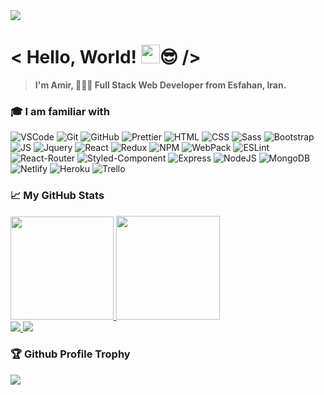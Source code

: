 <a href="https://github.com/antonkomarev/github-profile-views-counter">
  <img src="https://komarev.com/ghpvc/?username=Amir-Pourhadi&label=Profile+Views&color=blueviolet" />
</a>

<h1> < Hello, World! <img src="https://raw.githubusercontent.com/MartinHeinz/MartinHeinz/master/wave.gif" width="30px">😎 /> </h1>

> **I'm Amir, 👨🏻‍💻 Full Stack Web Developer from Esfahan, Iran.**

<h3>🎓 I am familiar with</h3>
<div>
  <img alt="VSCode" src="https://img.shields.io/badge/-Visual%20Studio%20Code-23A9F2?style=flat-square&logo=Visual%20Studio%20Code&logoColor=white" />
  <img alt="Git" src="https://img.shields.io/badge/-Git-F05032?style=flat-square&logo=git&logoColor=white" />
  <img alt="GitHub" src="https://img.shields.io/badge/-Github-181717?style=flat-square&logo=GitHub&logoColor=white" />
  <img alt="Prettier" src="https://img.shields.io/badge/-Prettier-F7B93E?style=flat-square&logo=prettier&logoColor=white" />
  <img alt="HTML" src="https://img.shields.io/badge/HTML-E34F26?style=flat-square&logo=html5&logoColor=white" />
  <img alt="CSS" src="https://img.shields.io/badge/CSS-1572B6?style=flat-square&logo=css3&logoColor=white" />
  <img alt="Sass" src="https://img.shields.io/badge/Sass-CC6699?style=flat-square&logo=sass&logoColor=white" />
  <img alt="Bootstrap" src="https://img.shields.io/badge/Bootstrap-563D7C?style=flat-square&logo=bootstrap&logoColor=white" />
  <img alt="JS" src="https://img.shields.io/badge/JavaScript-323330?style=flat-square&logo=javascript&logoColor=F7DF1E" />
  <img alt="Jquery" src="https://img.shields.io/badge/jQuery-0769AD?style=flat-square&logo=jquery&logoColor=white" />
  <img alt="React" src="https://img.shields.io/badge/React-45b8d8?style=flat-square&logo=react&logoColor=white" />
  <img alt="Redux" src="https://img.shields.io/badge/Redux-593D88?style=flat-square&logo=redux&logoColor=white" />
  <img alt="NPM" src="https://img.shields.io/badge/-NPM-CB3837?style=flat-square&logo=npm&logoColor=white" />
  <img alt="WebPack" src="https://img.shields.io/badge/-WebPack-1C78C0?style=flat-square&logo=WebPack&logoColor=white" />
  <img alt="ESLint" src="https://img.shields.io/badge/-ESLint-4B32C3?style=flat-square&logo=ESLint&logoColor=white" />
  <img alt="React-Router" src="https://img.shields.io/badge/React_Router-CA4245?style=flat-square&logo=react-router&logoColor=white" />
  <img alt="Styled-Component" src="https://img.shields.io/badge/styled--components-DB7093?style=flat-square&logo=styled-components&logoColor=white" />
  <img alt="Express" src="https://img.shields.io/badge/Express.js-404D59?style=flat-square" />
  <img alt="NodeJS" src="https://img.shields.io/badge/Node.js-43853D?style=flat-square&logo=node.js&logoColor=white" />
  <img alt="MongoDB" src="https://img.shields.io/badge/MongoDB-4EA94B?style=flat-square&logo=mongodb&logoColor=white" />
  <img alt="Netlify" src="https://img.shields.io/badge/Netlify-00C7B7?style=flat-square&logo=netlify&logoColor=white" />
  <img alt="Heroku" src="https://img.shields.io/badge/Heroku-430098?style=flat-square&logo=heroku&logoColor=white" />
  <img alt="Trello" src="https://img.shields.io/badge/-Trello-0079BF?style=flat-square&logo=Trello&logoColor=white" />
</div>

<h3>📈 My GitHub Stats</h3>
<div>
  <a href="https://github-readme-stats.vercel.app/">
    <img height="165" src="https://github-readme-stats.vercel.app/api?username=Amir-Pourhadi&theme=radical&hide_border=true&count_private=true&show_icons=true" />
  </a>
  <a href="https://github.com/DenverCoder1/github-readme-streak-stats">
    <img height="166" src="http://github-readme-streak-stats.herokuapp.com?user=Amir-Pourhadi&theme=radical&hide_border=true" />
  </a>
</div>
<div>
  <a href="https://github-readme-stats.vercel.app/">
    <img src="https://github-readme-stats.vercel.app/api/top-langs/?username=Amir-Pourhadi&theme=radical&hide_border=true&layout=compact" />
  </a>
  <a href="https://wakatime.com/AmirPourhadi">
    <img src="https://github-readme-stats.vercel.app/api/wakatime?username=AmirPourhadi&theme=radical&hide_border=true&langs_count=6&layout=compact" />
  </a>
</div>


<h3>🏆 Github Profile Trophy</h3>
<a href="https://github.com/ryo-ma/github-profile-trophy">
  <img src="https://github-profile-trophy.vercel.app/?username=Amir-Pourhadi&theme=radical&margin-w=30&no-frame=true" />
</a>



[](https://hit.yhype.me/github/profile?user_id=48559675)
